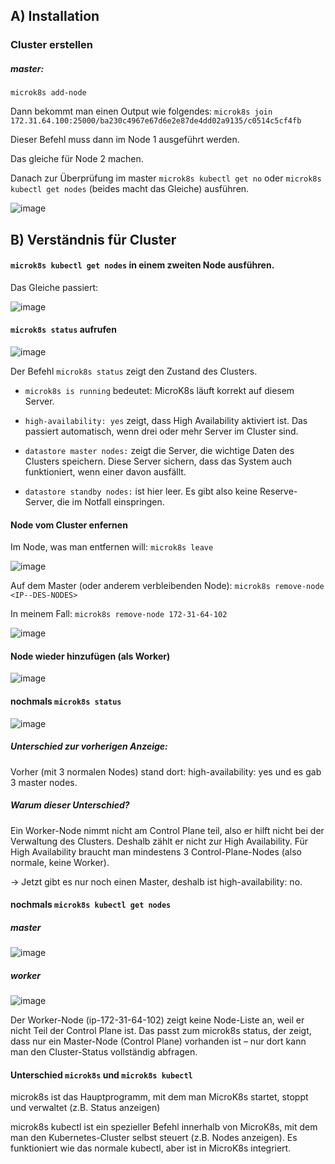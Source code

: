 ## A) Installation

### Cluster erstellen

##### master:

`microk8s add-node`

Dann bekommt man einen Output wie folgendes:
`microk8s join 172.31.64.100:25000/ba230c4967e67d6e2e87de4dd02a9135/c0514c5cf4fb`

Dieser Befehl muss dann im Node 1 ausgeführt werden.

Das gleiche für Node 2 machen.

Danach zur Überprüfung im master `microk8s kubectl get no` oder `microk8s kubectl get nodes` (beides macht das Gleiche) ausführen.

![image](https://github.com/user-attachments/assets/7cf97f3b-2d72-4a64-a217-af76ff4251da)


## B) Verständnis für Cluster 

#### `microk8s kubectl get nodes` in einem zweiten Node ausführen.

Das Gleiche passiert:

![image](https://github.com/user-attachments/assets/2de557d0-001c-44ff-9527-3acf74c86729)

#### `microk8s status` aufrufen

![image](https://github.com/user-attachments/assets/ce148bfb-b02e-44ea-80c2-917efb0969b6)

Der Befehl `microk8s status` zeigt den Zustand des Clusters.

* `microk8s is running` bedeutet: MicroK8s läuft korrekt auf diesem Server.

* `high-availability: yes` zeigt, dass High Availability aktiviert ist. Das passiert automatisch, wenn drei oder mehr Server im Cluster sind.

* `datastore master nodes:` zeigt die Server, die wichtige Daten des Clusters speichern. Diese Server sichern, dass das System auch funktioniert, wenn einer davon ausfällt.

* `datastore standby nodes:` ist hier leer. Es gibt also keine Reserve-Server, die im Notfall einspringen.


#### Node vom Cluster enfernen

Im Node, was man entfernen will: `microk8s leave`

![image](https://github.com/user-attachments/assets/df09f770-76c9-4dbc-b4d2-b82a44d65bd5)


Auf dem Master (oder anderem verbleibenden Node): `microk8s remove-node <IP--DES-NODES>`

In meinem Fall: `microk8s remove-node 172-31-64-102`

![image](https://github.com/user-attachments/assets/7f51d698-9d07-4a82-b55a-dd0a66680414)


#### Node wieder hinzufügen (als Worker)

![image](https://github.com/user-attachments/assets/0bc2648c-21c4-4d91-8279-f783b39f18c5)

#### nochmals `microk8s status`

![image](https://github.com/user-attachments/assets/355a88f5-3455-4768-8b65-76ab3da0fe93)


##### Unterschied zur vorherigen Anzeige:
Vorher (mit 3 normalen Nodes) stand dort:
high-availability: yes und es gab 3 master nodes.

##### Warum dieser Unterschied?
Ein Worker-Node nimmt nicht am Control Plane teil, also er hilft nicht bei der Verwaltung des Clusters. Deshalb zählt er nicht zur High Availability.
Für High Availability braucht man mindestens 3 Control-Plane-Nodes (also normale, keine Worker).

-> Jetzt gibt es nur noch einen Master, deshalb ist high-availability: no.


#### nochmals `microk8s kubectl get nodes`

##### master
![image](https://github.com/user-attachments/assets/f4d7fdc2-fe0d-4352-857e-92bb5f880da7)

##### worker
![image](https://github.com/user-attachments/assets/c948f677-bb61-494b-a461-21fb41385135)

Der Worker-Node (ip-172-31-64-102) zeigt keine Node-Liste an, weil er nicht Teil der Control Plane ist. Das passt zum microk8s status, der zeigt, dass nur ein Master-Node (Control Plane) vorhanden ist – nur dort kann man den Cluster-Status vollständig abfragen.


#### Unterschied `microk8s` und `microk8s kubectl`

microk8s ist das Hauptprogramm, mit dem man MicroK8s startet, stoppt und verwaltet (z.B. Status anzeigen)

microk8s kubectl ist ein spezieller Befehl innerhalb von MicroK8s, mit dem man den Kubernetes-Cluster selbst steuert (z.B. Nodes anzeigen). Es funktioniert wie das normale kubectl, aber ist in MicroK8s integriert.


